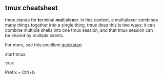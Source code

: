 tmux cheatsheet
--------------

tmux stands for **t**erminal **mu**ltiple**x**er. In this context, a multiplexer combines many things together into a single thing. tmux does this is two ways: it can combine multiple shells into one tmux session, and that tmux session can be shared by multiple clients.

For more, see this excellent [quickstart](https://www.youtube.com/watch?v=wKEGA8oEWXw&feature=youtu.be)

start tmux

    tmux

Prefix = Ctrl+b

